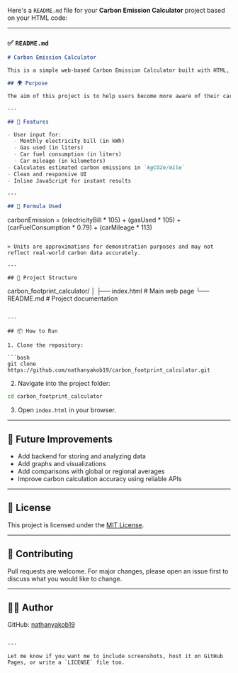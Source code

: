 Here's a `README.md` file for your **Carbon Emission Calculator** project based on your HTML code:

---

### ✅ `README.md`

```markdown
# Carbon Emission Calculator

This is a simple web-based Carbon Emission Calculator built with HTML, CSS, and JavaScript. The tool estimates carbon emissions based on user inputs like electricity usage, gas consumption, fuel used by cars, and mileage.

## 🌍 Purpose

The aim of this project is to help users become more aware of their carbon footprint by estimating their emissions using daily activities. It provides a quick and user-friendly way to calculate estimated CO2 emissions.

---

## 🚀 Features

- User input for:
  - Monthly electricity bill (in kWh)
  - Gas used (in liters)
  - Car fuel consumption (in liters)
  - Car mileage (in kilometers)
- Calculates estimated carbon emissions in `kgCO2e/mile`
- Clean and responsive UI
- Inline JavaScript for instant results

---

## 🧮 Formula Used

```

carbonEmission =
(electricityBill \* 105) +
(gasUsed \* 105) +
(carFuelConsumption \* 0.79) +
(carMileage \* 113)

```

> Units are approximations for demonstration purposes and may not reflect real-world carbon data accurately.

---

## 📁 Project Structure

```

carbon\_footprint\_calculator/
│
├── index.html       # Main web page
└── README.md        # Project documentation

````

---

## 📦 How to Run

1. Clone the repository:

```bash
git clone https://github.com/nathanyakob19/carbon_footprint_calculator.git
````

2. Navigate into the project folder:

```bash
cd carbon_footprint_calculator
```

3. Open `index.html` in your browser.

---

## 🔧 Future Improvements

* Add backend for storing and analyzing data
* Add graphs and visualizations
* Add comparisons with global or regional averages
* Improve carbon calculation accuracy using reliable APIs

---

## 📜 License

This project is licensed under the [MIT License](LICENSE).

---

## 🤝 Contributing

Pull requests are welcome. For major changes, please open an issue first to discuss what you would like to change.

---

## 👨‍💻 Author
GitHub: [nathanyakob19](https://github.com/nathanyakob19)

```

---

Let me know if you want me to include screenshots, host it on GitHub Pages, or write a `LICENSE` file too.
```

